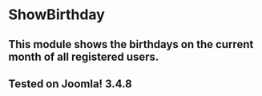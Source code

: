 # ShowBirthday

## This module shows the birthdays on the current month of all registered users.
## Tested on Joomla! 3.4.8